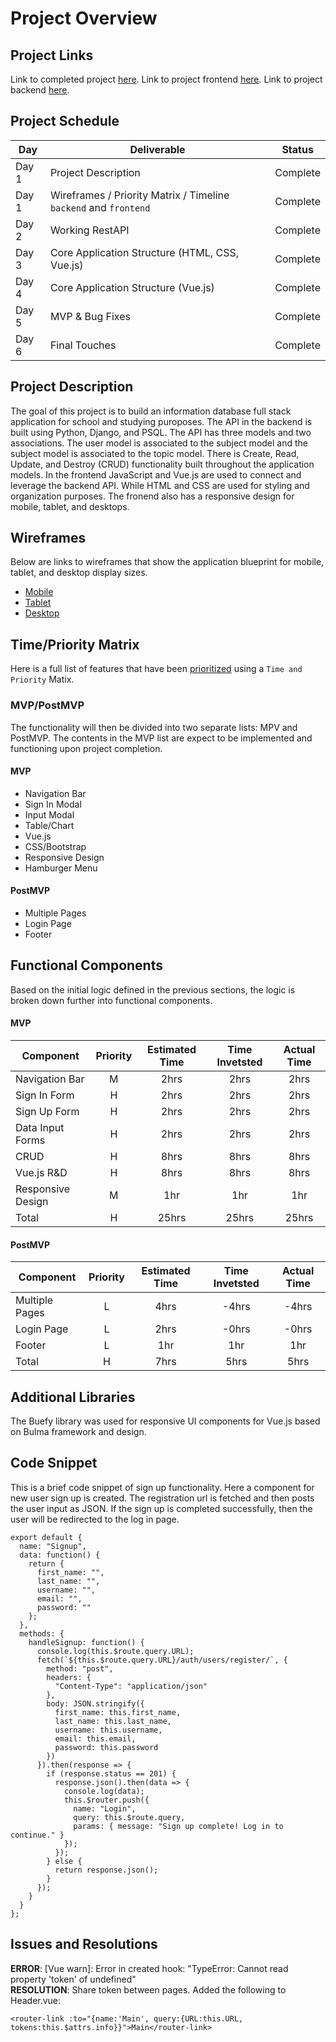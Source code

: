 # Project Overview

## Project Links

Link to completed project [here](https://emp4.netlify.app/#/).
Link to project frontend [here](https://github.com/emestiza/p4frontend).
Link to project backend [here](https://github.com/emestiza/p4backend).

## Project Schedule

|  Day | Deliverable | Status
|---|---| ---|
|Day 1| Project Description | Complete
|Day 1| Wireframes / Priority Matrix / Timeline `backend` and `frontend`| Complete
|Day 2| Working RestAPI | Complete
|Day 3| Core Application Structure (HTML, CSS, Vue.js) | Complete
|Day 4| Core Application Structure (Vue.js) | Complete
|Day 5| MVP & Bug Fixes | Complete
|Day 6| Final Touches | Complete

## Project Description

The goal of this project is to build an information database full stack application for school and studying puroposes. The API in the backend is built using Python, Django, and PSQL. The API has three models and two associations. The user model is associated to the subject model and the subject model is associated to the topic model. There is Create, Read, Update, and Destroy (CRUD) functionality built throughout the application models. In the frontend JavaScript and Vue.js are used to connect and leverage the backend API. While HTML and CSS are used for styling and organization purposes. The fronend also has a responsive design for mobile, tablet, and desktops. 

## Wireframes

Below are links to wireframes that show the application blueprint for mobile, tablet, and desktop display sizes.

- [Mobile](https://res.cloudinary.com/dssciwyew/image/upload/v1599931278/Mobile%20P4.png)
- [Tablet](https://res.cloudinary.com/dssciwyew/image/upload/v1599931278/Tablet%20P4.png)
- [Desktop](https://res.cloudinary.com/dssciwyew/image/upload/v1599931278/Desktop%20P4.png)

## Time/Priority Matrix 

Here is a full list of features that have been [prioritized](https://res.cloudinary.com/dssciwyew/image/upload/v1599935146/Priority%20Matrix%20Frontend%20P4.png) using a `Time and Priority` Matix. 

### MVP/PostMVP

The functionality will then be divided into two separate lists: MPV and PostMVP.  The contents in the MVP list are expect to be implemented and functioning upon project completion.  

#### MVP

- Navigation Bar
- Sign In Modal
- Input Modal 
- Table/Chart
- Vue.js
- CSS/Bootstrap
- Responsive Design
- Hamburger Menu

#### PostMVP 

- Multiple Pages
- Login Page
- Footer

## Functional Components

Based on the initial logic defined in the previous sections, the logic is broken down further into functional components.

#### MVP
| Component | Priority | Estimated Time | Time Invetsted | Actual Time |
| --- | :---: |  :---: | :---: | :---: |
| Navigation Bar | M | 2hrs | 2hrs | 2hrs|
| Sign In Form | H | 2hrs | 2hrs | 2hrs|
| Sign Up Form | H | 2hrs | 2hrs | 2hrs|
| Data Input Forms | H | 2hrs| 2hrs | 2hrs |
| CRUD | H | 8hrs | 8hrs | 8hrs|
| Vue.js R&D | H | 8hrs| 8hrs | 8hrs |
| Responsive Design | M | 1hr | 1hr | 1hr|
| Total | H | 25hrs| 25hrs | 25hrs |

#### PostMVP
| Component | Priority | Estimated Time | Time Invetsted | Actual Time |
| --- | :---: |  :---: | :---: | :---: |
| Multiple Pages | L | 4hrs | -4hrs | -4hrs|
| Login Page | L | 2hrs | -0hrs | -0hrs|
| Footer | L | 1hr | 1hr | 1hr|
| Total | H | 7hrs| 5hrs | 5hrs |

## Additional Libraries
The Buefy library was used for responsive UI components for Vue.js based on Bulma framework and design. 

## Code Snippet

This is a brief code snippet of sign up functionality. Here a component for new user sign up is created. The registration url is fetched and then posts 
the user input as JSON. If the sign up is completed successfully, then the user will be redirected to the log in page.  

```
export default {
  name: "Signup",
  data: function() {
    return {
      first_name: "",
      last_name: "",
      username: "",
      email: "",
      password: ""
    };
  },
  methods: {
    handleSignup: function() {
      console.log(this.$route.query.URL);
      fetch(`${this.$route.query.URL}/auth/users/register/`, {
        method: "post",
        headers: {
          "Content-Type": "application/json"
        },
        body: JSON.stringify({
          first_name: this.first_name,
          last_name: this.last_name,
          username: this.username,
          email: this.email,
          password: this.password
        })
      }).then(response => {
        if (response.status == 201) {
          response.json().then(data => {
            console.log(data);
            this.$router.push({
              name: "Login",
              query: this.$route.query,
              params: { message: "Sign up complete! Log in to continue." }
            });
          });
        } else {
          return response.json();
        }
      });
    }
  }
};
```

## Issues and Resolutions
**ERROR**: [Vue warn]: Error in created hook: "TypeError: Cannot read property 'token' of undefined"                               
**RESOLUTION**: Share token between pages. Added the following to Header.vue: 
```
<router-link :to="{name:'Main', query:{URL:this.URL, tokens:this.$attrs.info}}">Main</router-link>
```


